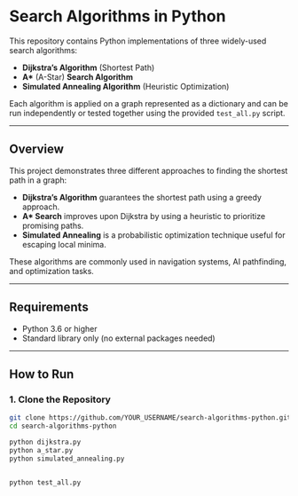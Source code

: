 # Search Algorithms in Python

This repository contains Python implementations of three widely-used search algorithms:

- **Dijkstra’s Algorithm** (Shortest Path)
- **A\*** (A-Star) **Search Algorithm**
- **Simulated Annealing Algorithm** (Heuristic Optimization)

Each algorithm is applied on a graph represented as a dictionary and can be run independently or tested together using the provided `test_all.py` script.

---


## Overview

This project demonstrates three different approaches to finding the shortest path in a graph:

- **Dijkstra’s Algorithm** guarantees the shortest path using a greedy approach.
- **A\* Search** improves upon Dijkstra by using a heuristic to prioritize promising paths.
- **Simulated Annealing** is a probabilistic optimization technique useful for escaping local minima.

These algorithms are commonly used in navigation systems, AI pathfinding, and optimization tasks.


---

## Requirements

- Python 3.6 or higher
- Standard library only (no external packages needed)

---

## How to Run

### 1. Clone the Repository

```bash
git clone https://github.com/YOUR_USERNAME/search-algorithms-python.git
cd search-algorithms-python

python dijkstra.py
python a_star.py
python simulated_annealing.py


python test_all.py


